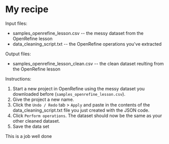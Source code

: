 # My recipe
Input files:
- samples_openrefine_lesson.csv -- the messy dataset from the OpenRefine lesson 
- data_cleaning_script.txt -- the OpenRefine operations you've extracted

Output files:
- samples_openrefine_lesson_clean.csv -- the clean dataset reulting from the OpenRefine lesson

Instructions:
1. Start a new project in OpenRefine using the messy dataset you downloaded before (`samples_openrefine_lesson.csv`). 
2. Give the project a new name.
3. Click the `Undo / Redo` tab > `Apply` and paste in the contents of the data_cleaning_script.txt file you just created with the JSON code.
4. Click `Perform operations`. The dataset should now be the same as your other cleaned dataset.
5. Save the data set

This is a job well done
